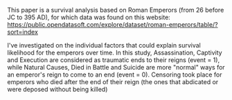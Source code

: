 This paper is a survival analysis based on Roman Emperors (from 26 before JC to 395 AD), for which data was found on this website: https://public.opendatasoft.com/explore/dataset/roman-emperors/table/?sort=index

I've investigated on the individual factors that could explain survival likelihood for the emperors over time.
In this study, Assassination, Captivity and Execution are considered as traumatic ends to their reigns (event = 1), while Natural Causes, Died in Battle and Suicide are more "normal" ways for an emperor's reign to come to an end (event = 0). Censoring took place for emperors who died after the end of their reign (the ones that abdicated or were deposed without being killed)
